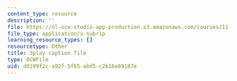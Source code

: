 ```yaml
---
content_type: resource
description: ''
file: https://ol-ocw-studio-app-production.s3.amazonaws.com/courses/11-384-malaysia-sustainable-cities-practicum-spring-2018/d0199f2ca92f5f65abd5c2b16e89187e_0oXquNdvAnk.vtt
file_type: application/x-subrip
learning_resource_types: []
resourcetype: Other
title: 3play caption file
type: OCWFile
uid: d0199f2c-a92f-5f65-abd5-c2b16e89187e
---
```


